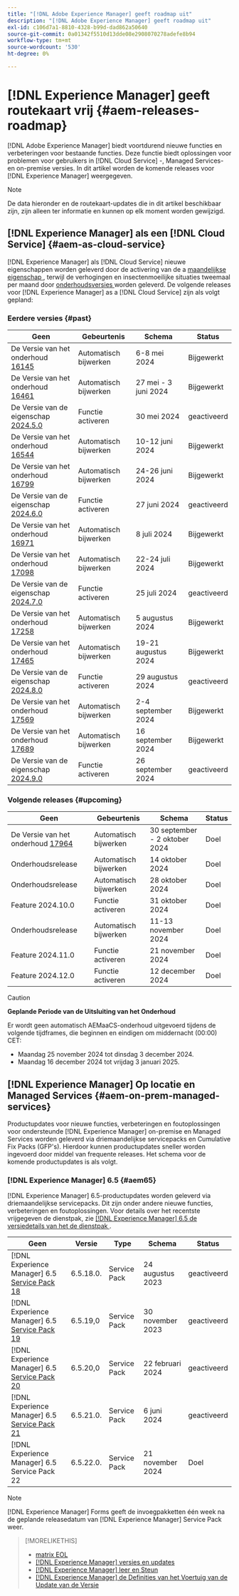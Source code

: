 ```yaml
---
title: "[!DNL Adobe Experience Manager] geeft roadmap uit"
description: "[!DNL Adobe Experience Manager] geeft roadmap uit"
exl-id: c106d7a1-8810-4328-b99d-dad862a50640
source-git-commit: 0a01342f5510d13dde08e2908070278adefe8b94
workflow-type: tm+mt
source-wordcount: '530'
ht-degree: 0%

---
```



# [!DNL Experience Manager] geeft routekaart vrij {#aem-releases-roadmap}

[!DNL Adobe Experience Manager] biedt voortdurend nieuwe functies en verbeteringen voor bestaande functies. Deze functie biedt oplossingen voor problemen voor gebruikers in [!DNL Cloud Service] -, Managed Services- en on-premise versies. In dit artikel worden de komende releases voor [!DNL Experience Manager] weergegeven.

>[!NOTE]
>
>De data hieronder en de routekaart-updates die in dit artikel beschikbaar zijn, zijn alleen ter informatie en kunnen op elk moment worden gewijzigd.

## [!DNL Experience Manager] als een [!DNL Cloud Service] {#aem-as-cloud-service}

[!DNL Experience Manager] als [!DNL Cloud Service] nieuwe eigenschappen worden geleverd door de activering van de a [ maandelijkse eigenschap ](https://experienceleague.adobe.com/en/docs/experience-manager-cloud-service/content/release-notes/release-notes/release-notes-current), terwijl de verhogingen en insectenmoeilijke situaties tweemaal per maand door [ onderhoudsversies ](https://experienceleague.adobe.com/en/docs/experience-manager-cloud-service/content/release-notes/maintenance/latest) worden geleverd.
De volgende releases voor [!DNL Experience Manager] as a [!DNL Cloud Service] zijn als volgt gepland:

### Eerdere versies {#past}

| Geen | Gebeurtenis | Schema | Status |
|---|---|---|---|
| De Versie van het onderhoud [ 16145 ](https://experienceleague.adobe.com/en/docs/experience-manager-cloud-service/content/release-notes/maintenance/2024/2024-5-0#release-16145) | Automatisch bijwerken | 6-8 mei 2024 | Bijgewerkt |
| De Versie van het onderhoud [ 16461 ](https://experienceleague.adobe.com/en/docs/experience-manager-cloud-service/content/release-notes/maintenance/2024/2024-5-0#release-16461) | Automatisch bijwerken | 27 mei - 3 juni 2024 | Bijgewerkt |
| De Versie van de eigenschap [ 2024.5.0 ](https://experienceleague.adobe.com/en/docs/experience-manager-cloud-service/content/release-notes/release-notes/2024/release-notes-2024-5-0) | Functie activeren | 30 mei 2024 | geactiveerd |
| De Versie van het onderhoud [ 16544 ](https://experienceleague.adobe.com/en/docs/experience-manager-cloud-service/content/release-notes/maintenance/2024/2024-6-0#release-16544) | Automatisch bijwerken | 10-12 juni 2024 | Bijgewerkt |
| De Versie van het onderhoud [ 16799 ](https://experienceleague.adobe.com/en/docs/experience-manager-cloud-service/content/release-notes/maintenance/2024/2024-6-0#release-16799) | Automatisch bijwerken | 24-26 juni 2024 | Bijgewerkt |
| De Versie van de eigenschap [ 2024.6.0 ](https://experienceleague.adobe.com/en/docs/experience-manager-cloud-service/content/release-notes/release-notes/2024/release-notes-2024-6-0) | Functie activeren | 27 juni 2024 | geactiveerd |
| De Versie van het onderhoud [ 16971 ](https://experienceleague.adobe.com/en/docs/experience-manager-cloud-service/content/release-notes/maintenance/2024/2024-7-0#release-16971) | Automatisch bijwerken | 8 juli 2024 | Bijgewerkt |
| De Versie van het onderhoud [ 17098 ](https://experienceleague.adobe.com/en/docs/experience-manager-cloud-service/content/release-notes/maintenance/2024/2024-7-0#release-17098) | Automatisch bijwerken | 22-24 juli 2024 | Bijgewerkt |
| De Versie van de eigenschap [ 2024.7.0 ](https://experienceleague.adobe.com/en/docs/experience-manager-cloud-service/content/release-notes/release-notes/2024/release-notes-2024-7-0) | Functie activeren | 25 juli 2024 | geactiveerd |
| De Versie van het onderhoud [ 17258 ](https://experienceleague.adobe.com/en/docs/experience-manager-cloud-service/content/release-notes/maintenance/2024/2024-8-0#release-17258) | Automatisch bijwerken | 5 augustus 2024 | Bijgewerkt |
| De Versie van het onderhoud [ 17465 ](https://experienceleague.adobe.com/en/docs/experience-manager-cloud-service/content/release-notes/maintenance/2024/2024-8-0#release-17465) | Automatisch bijwerken | 19-21 augustus 2024 | Bijgewerkt |
| De Versie van de eigenschap [ 2024.8.0 ](https://experienceleague.adobe.com/en/docs/experience-manager-cloud-service/content/release-notes/release-notes/2024/release-notes-2024-8-0) | Functie activeren | 29 augustus 2024 | geactiveerd |
| De Versie van het onderhoud [ 17569 ](https://experienceleague.adobe.com/en/docs/experience-manager-cloud-service/content/release-notes/maintenance/2024/2024-9-0#release-17569) | Automatisch bijwerken | 2-4 september 2024 | Bijgewerkt |
| De Versie van het onderhoud [ 17689 ](https://experienceleague.adobe.com/en/docs/experience-manager-cloud-service/content/release-notes/maintenance/2024/2024-9-0#release-17689) | Automatisch bijwerken | 16 september 2024 | Bijgewerkt |
| De Versie van de eigenschap [ 2024.9.0 ](https://experienceleague.adobe.com/en/docs/experience-manager-cloud-service/content/release-notes/release-notes/release-notes-current) | Functie activeren | 26 september 2024 | geactiveerd |

### Volgende releases {#upcoming}

| Geen | Gebeurtenis | Schema | Status |
|---|---|---|---|
| De Versie van het onderhoud [ 17964 ](https://experienceleague.adobe.com/en/docs/experience-manager-cloud-service/content/release-notes/maintenance/latest) | Automatisch bijwerken | 30 september - 2 oktober 2024 | Doel |
| Onderhoudsrelease | Automatisch bijwerken | 14 oktober 2024 | Doel |
| Onderhoudsrelease | Automatisch bijwerken | 28 oktober 2024 | Doel |
| Feature 2024.10.0 | Functie activeren | 31 oktober 2024 | Doel |
| Onderhoudsrelease | Automatisch bijwerken | 11-13 november 2024 | Doel |
| Feature 2024.11.0 | Functie activeren | 21 november 2024 | Doel |
| Feature 2024.12.0 | Functie activeren | 12 december 2024 | Doel |

>[!CAUTION]
>
>**Geplande Periode van de Uitsluiting van het Onderhoud**
>
> Er wordt geen automatisch AEMaaCS-onderhoud uitgevoerd tijdens de volgende tijdframes, die beginnen en eindigen om middernacht (00:00) CET:
>
>* Maandag 25 november 2024 tot dinsdag 3 december 2024.
>* Maandag 16 december 2024 tot vrijdag 3 januari 2025.

## [!DNL Experience Manager] Op locatie en Managed Services {#aem-on-prem-managed-services}

Productupdates voor nieuwe functies, verbeteringen en foutoplossingen voor ondersteunde [!DNL Experience Manager] on-premise en Managed Services worden geleverd via driemaandelijkse servicepacks en Cumulative Fix Packs (GFP&#39;s). Hierdoor kunnen productupdates sneller worden ingevoerd door middel van frequente releases. Het schema voor de komende productupdates is als volgt.

### [!DNL Experience Manager] 6.5 {#aem65}

[!DNL Experience Manager] 6.5-productupdates worden geleverd via driemaandelijkse servicepacks. Dit zijn onder andere nieuwe functies, verbeteringen en foutoplossingen. Voor details over het recentste vrijgegeven de dienstpak, zie [[!DNL Experience Manager]  6.5 de versiedetails van het de dienstpak ](https://experienceleague.adobe.com/en/docs/experience-manager-65/content/release-notes/release-notes).

| Geen | Versie | Type | Schema | Status |
|---|---|---|---|---|
| [!DNL Experience Manager] 6.5 [ Service Pack 18 ](https://experienceleague.adobe.com/en/docs/experience-manager-65/content/release-notes/service-pack/6-5-18) | 6.5.18.0. | Service Pack | 24 augustus 2023 | geactiveerd |
| [!DNL Experience Manager] 6.5 [ Service Pack 19 ](https://experienceleague.adobe.com/en/docs/experience-manager-65/content/release-notes/service-pack/6-5-19) | 6.5.19,0 | Service Pack | 30 november 2023 | geactiveerd |
| [!DNL Experience Manager] 6.5 [ Service Pack 20 ](https://experienceleague.adobe.com/en/docs/experience-manager-65/content/release-notes/service-pack/6-5-20) | 6.5.20,0 | Service Pack | 22 februari 2024 | geactiveerd |
| [!DNL Experience Manager] 6.5 [ Service Pack 21 ](https://experienceleague.adobe.com/en/docs/experience-manager-65/content/release-notes/release-notes) | 6.5.21.0. | Service Pack | 6 juni 2024 | geactiveerd |
| [!DNL Experience Manager] 6.5 Service Pack 22 | 6.5.22.0. | Service Pack | 21 november 2024 | Doel |

>[!NOTE]
>
>[!DNL Experience Manager] Forms geeft de invoegpakketten één week na de geplande releasedatum van [!DNL Experience Manager] Service Pack weer.

>[!MORELIKETHIS]
>
>* [ matrix EOL ](https://helpx.adobe.com/support/programs/eol-matrix.html)
>* [[!DNL Experience Manager]  versies en updates ](https://experienceleague.adobe.com/en/docs/experience-manager-release-information/aem-release-updates/aem-releases-updates)
>* [[!DNL Experience Manager]  leer en Steun ](https://experienceleague.adobe.com/en/docs/experience-manager-cloud-service)
>* [[!DNL Experience Manager]  de Definities van het Voertuig van de Update van de Versie ](/help/using/update-release-vehicle-definitions.md)
